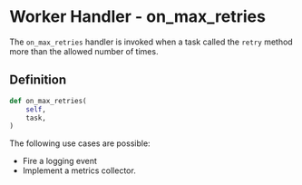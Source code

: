 # Worker Handler - on_max_retries

The `on_max_retries` handler is invoked when a task called the `retry` method more than the allowed number of times.

## Definition

```python
def on_max_retries(
    self,
    task,
)
```

The following use cases are possible:

- Fire a logging event
- Implement a metrics collector.
